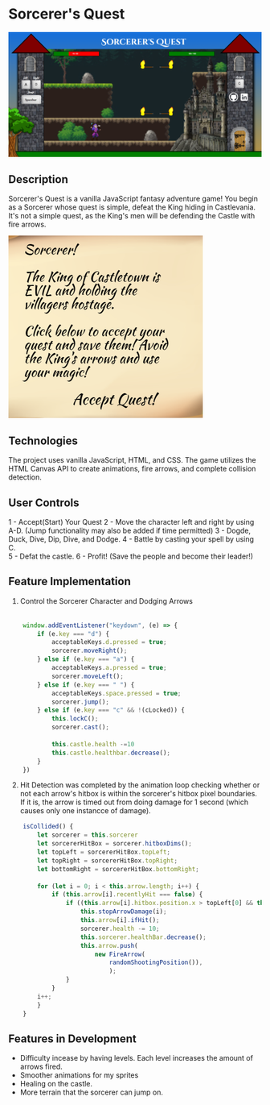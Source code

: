 # Sorcerer's Quest

![Screenshot](./strategy/screenshot.png)

## Description

Sorcerer's Quest is a vanilla JavaScript fantasy adventure game! You begin as a Sorcerer whose quest is simple, defeat the King hiding in Castlevania. It's not a simple quest, as the King's men will be defending the Castle with fire arrows. 

![Introduction](./strategy/introduction.png)

## Technologies 

The project uses vanilla JavaScript, HTML, and CSS. The game utilizes the HTML Canvas API to create animations, fire arrows, and complete collision detection. 

## User Controls

 1 - Accept(Start) Your Quest
 2 - Move the character left and right by using A-D. (Jump functionality may also be added if time permitted)
 3 - Dogde, Duck, Dive, Dip, Dive, and Dodge. 
 4 - Battle by casting your spell by using C.  
 5 - Defat the castle.
 6 - Profit! (Save the people and become their leader!)

## Feature Implementation 

1. Control the Sorcerer Character and Dodging Arrows  

```javascript		

	window.addEventListener("keydown", (e) => {
		if (e.key === "d") {
			acceptableKeys.d.pressed = true; 
			sorcerer.moveRight();
		} else if (e.key === "a") {
			acceptableKeys.a.pressed = true; 
			sorcerer.moveLeft();
		} else if (e.key === " ") {
			acceptableKeys.space.pressed = true; 
			sorcerer.jump();
		} else if (e.key === "c" && !(cLocked)) {
			this.lockC();
			sorcerer.cast();
			
			this.castle.health -=10
			this.castle.healthbar.decrease();
		}
	})
```

 2. Hit Detection was completed by the animation loop checking whether or not each arrow's hitbox is within the sorcerer's hitbox pixel boundaries. If it is, the arrow is timed out from doing damage for 1 second (which causes only one instancce of damage).  
 
```javascript 
	isCollided() {
		let sorcerer = this.sorcerer
		let sorcererHitBox = sorcerer.hitboxDims();
		let topLeft = sorcererHitBox.topLeft;
		let topRight = sorcererHitBox.topRight;
		let bottomRight = sorcererHitBox.bottomRight;

		for (let i = 0; i < this.arrow.length; i++) {
			if (this.arrow[i].recentlyHit === false) {
				if ((this.arrow[i].hitbox.position.x > topLeft[0] && this.arrow[i].hitbox.position.x < topRight[0]) && (this.arrow[i].hitbox.position.y < bottomRight[1] && this.arrow[i].hitbox.position.y > topRight[1])) {
					this.stopArrowDamage(i);
					this.arrow[i].ifHit();
					sorcerer.health -= 10;
					this.sorcerer.healthBar.decrease();
					this.arrow.push(
						new FireArrow(
							randomShootingPosition()), 
							);
				}
			}
		i++;
		}
	}
```

## Features in Development
* Difficulty incease by having levels. Each level increases the amount of arrows fired.  
* Smoother animations for my sprites 
* Healing on the castle. 
* More terrain that the sorcerer can jump on. 